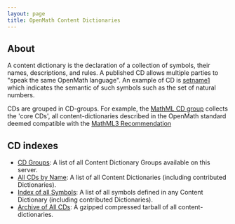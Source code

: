 ```yaml
---
layout: page
title: OpenMath Content Dictionaries
---
```


## About

A content dictionary is the declaration of a collection of symbols, their names,
descriptions, and rules. A published CD allows multiple parties to "speak the same
OpenMath language".  An example of CD is [setname1](Official/setname1.xhtml) which
indicates the semantic of such symbols such as the set of natural numbers.
  
CDs are grouped in CD-groups. For example, the [MathML CD group](../cdgroups/mathml.xhtml)
collects the 'core CDs', all content-dictionaries described in the OpenMath standard
deemed compatible with the [MathML3 Recommendation](http://www.w3.org/TR/MathML3/)
  
## CD indexes
  
* [CD Groups](../cdgroups/): A list of all Content Dictionary Groups available on this server.
* [All CDs by Name](../cdnames/): A list of all Content Dictionaries (including contributed Dictionaries).
* [Index of all Symbols](../symbols/): A list of all symbols defined in any Content Dictionary (including contributed Dictionaries).
* [Archive of All CDs](../cds.tar.gz): A gzipped compressed tarball of all content-dictionaries.
